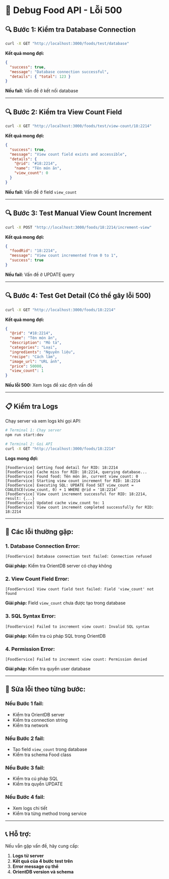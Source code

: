 # 🐛 Debug Food API - Lỗi 500

## 🔍 **Bước 1: Kiểm tra Database Connection**

```bash
curl -X GET "http://localhost:3000/foods/test/database"
```

**Kết quả mong đợi:**
```json
{
  "success": true,
  "message": "Database connection successful",
  "details": { "total": 123 }
}
```

**Nếu fail:** Vấn đề ở kết nối database

---

## 🔍 **Bước 2: Kiểm tra View Count Field**

```bash
curl -X GET "http://localhost:3000/foods/test/view-count/18:2214"
```

**Kết quả mong đợi:**
```json
{
  "success": true,
  "message": "View count field exists and accessible",
  "details": {
    "@rid": "#18:2214",
    "name": "Tên món ăn",
    "view_count": 0
  }
}
```

**Nếu fail:** Vấn đề ở field `view_count`

---

## 🔍 **Bước 3: Test Manual View Count Increment**

```bash
curl -X POST "http://localhost:3000/foods/18:2214/increment-view"
```

**Kết quả mong đợi:**
```json
{
  "foodRid": "18:2214",
  "message": "View count incremented from 0 to 1",
  "success": true
}
```

**Nếu fail:** Vấn đề ở UPDATE query

---

## 🔍 **Bước 4: Test Get Detail (Có thể gây lỗi 500)**

```bash
curl -X GET "http://localhost:3000/foods/18:2214"
```

**Kết quả mong đợi:**
```json
{
  "@rid": "#18:2214",
  "name": "Tên món ăn",
  "description": "Mô tả",
  "categories": "Loại",
  "ingredients": "Nguyên liệu",
  "recipe": "Cách làm",
  "image_url": "URL ảnh",
  "price": 50000,
  "view_count": 1
}
```

**Nếu lỗi 500:** Xem logs để xác định vấn đề

---

## 📋 **Kiểm tra Logs**

Chạy server và xem logs khi gọi API:

```bash
# Terminal 1: Chạy server
npm run start:dev

# Terminal 2: Gọi API
curl -X GET "http://localhost:3000/foods/18:2214"
```

**Logs mong đợi:**
```
[FoodService] Getting food detail for RID: 18:2214
[FoodService] Cache miss for RID: 18:2214, querying database...
[FoodService] Found food: Tên món ăn, current view_count: 0
[FoodService] Starting view count increment for RID: 18:2214
[FoodService] Executing SQL: UPDATE Food SET view_count = COALESCE(view_count, 0) + 1 WHERE @rid = '18:2214'
[FoodService] View count increment successful for RID: 18:2214, result: {...}
[FoodService] Updated cache view_count to: 1
[FoodService] View count increment completed successfully for RID: 18:2214
```

---

## 🚨 **Các lỗi thường gặp:**

### **1. Database Connection Error:**
```
[FoodService] Database connection test failed: Connection refused
```
**Giải pháp:** Kiểm tra OrientDB server có chạy không

### **2. View Count Field Error:**
```
[FoodService] View count field test failed: Field 'view_count' not found
```
**Giải pháp:** Field `view_count` chưa được tạo trong database

### **3. SQL Syntax Error:**
```
[FoodService] Failed to increment view count: Invalid SQL syntax
```
**Giải pháp:** Kiểm tra cú pháp SQL trong OrientDB

### **4. Permission Error:**
```
[FoodService] Failed to increment view count: Permission denied
```
**Giải pháp:** Kiểm tra quyền user database

---

## 🔧 **Sửa lỗi theo từng bước:**

### **Nếu Bước 1 fail:**
- Kiểm tra OrientDB server
- Kiểm tra connection string
- Kiểm tra network

### **Nếu Bước 2 fail:**
- Tạo field `view_count` trong database
- Kiểm tra schema Food class

### **Nếu Bước 3 fail:**
- Kiểm tra cú pháp SQL
- Kiểm tra quyền UPDATE

### **Nếu Bước 4 fail:**
- Xem logs chi tiết
- Kiểm tra từng method trong service

---

## 📞 **Hỗ trợ:**

Nếu vẫn gặp vấn đề, hãy cung cấp:
1. **Logs từ server**
2. **Kết quả của 4 bước test trên**
3. **Error message cụ thể**
4. **OrientDB version và schema**

